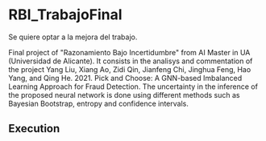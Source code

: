 # RBI_TrabajoFinal

Se quiere optar a la mejora del trabajo.

Final project of "Razonamiento Bajo Incertidumbre" from AI Master in UA (Universidad de Alicante). It consists in the analisys and commentation of the project Yang Liu, Xiang Ao, Zidi Qin, Jianfeng Chi, Jinghua Feng, Hao Yang, and Qing He. 2021. Pick and Choose: A GNN-based Imbalanced Learning Approach for Fraud Detection. The uncertainty in the inference of the proposed neural network is done using different methods such as Bayesian Bootstrap, entropy and confidence intervals. 

## Execution
